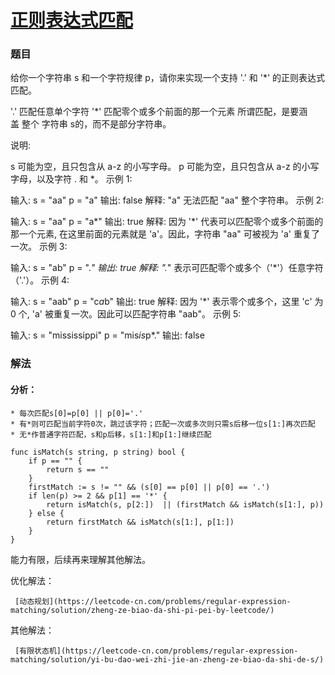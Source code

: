# [正则表达式匹配](https://leetcode-cn.com/problems/regular-expression-matching/)

### 题目

给你一个字符串 s 和一个字符规律 p，请你来实现一个支持 '.' 和 '*' 的正则表达式匹配。

'.' 匹配任意单个字符
'*' 匹配零个或多个前面的那一个元素
所谓匹配，是要涵盖 整个 字符串 s的，而不是部分字符串。

说明:

s 可能为空，且只包含从 a-z 的小写字母。
p 可能为空，且只包含从 a-z 的小写字母，以及字符 . 和 *。
示例 1:

输入:
s = "aa"
p = "a"
输出: false
解释: "a" 无法匹配 "aa" 整个字符串。
示例 2:

输入:
s = "aa"
p = "a*"
输出: true
解释: 因为 '*' 代表可以匹配零个或多个前面的那一个元素, 在这里前面的元素就是 'a'。因此，字符串 "aa" 可被视为 'a' 重复了一次。
示例 3:

输入:
s = "ab"
p = ".*"
输出: true
解释: ".*" 表示可匹配零个或多个（'*'）任意字符（'.'）。
示例 4:

输入:
s = "aab"
p = "c*a*b"
输出: true
解释: 因为 '*' 表示零个或多个，这里 'c' 为 0 个, 'a' 被重复一次。因此可以匹配字符串 "aab"。
示例 5:

输入:
s = "mississippi"
p = "mis*is*p*."
输出: false

### 解法

#### 分析：

    * 每次匹配s[0]=p[0] || p[0]='.'
    * 有*则可匹配当前字符0次，跳过该字符；匹配一次或多次则只需s后移一位s[1:]再次匹配
    * 无*作普通字符匹配，s和p后移，s[1:]和p[1:]继续匹配


```
func isMatch(s string, p string) bool {
	if p == "" {
		return s == ""
	}
	firstMatch := s != "" && (s[0] == p[0] || p[0] == '.')
	if len(p) >= 2 && p[1] == '*' {
		return isMatch(s, p[2:])  || (firstMatch && isMatch(s[1:], p))
	} else {
		return firstMatch && isMatch(s[1:], p[1:])
	}
}
```
能力有限，后续再来理解其他解法。

优化解法：

     [动态规划](https://leetcode-cn.com/problems/regular-expression-matching/solution/zheng-ze-biao-da-shi-pi-pei-by-leetcode/)

其他解法：

     [有限状态机](https://leetcode-cn.com/problems/regular-expression-matching/solution/yi-bu-dao-wei-zhi-jie-an-zheng-ze-biao-da-shi-de-s/)

